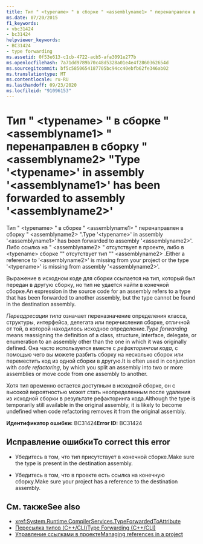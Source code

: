```yaml
---
title: Тип " <typename> " в сборке " <assemblyname1> " перенаправлен в сборку " <assemblyname2> "
ms.date: 07/20/2015
f1_keywords:
- vbc31424
- bc31424
helpviewer_keywords:
- BC31424
- type forwarding
ms.assetid: 0f53e613-c1cb-4722-acb5-afa3091e277b
ms.openlocfilehash: 7a71dd9789b70c48d5328a01e4e4f2860362654d
ms.sourcegitcommit: bf5c5850654187705bc94cc40ebfb62fe346ab02
ms.translationtype: MT
ms.contentlocale: ru-RU
ms.lasthandoff: 09/23/2020
ms.locfileid: "91096153"
---
```

# <a name="type-typename-in-assembly-assemblyname1-has-been-forwarded-to-assembly-assemblyname2"></a><span data-ttu-id="52971-102">Тип " \<typename> " в сборке " \<assemblyname1> " перенаправлен в сборку " \<assemblyname2> "</span><span class="sxs-lookup"><span data-stu-id="52971-102">Type '\<typename>' in assembly '\<assemblyname1>' has been forwarded to assembly '\<assemblyname2>'</span></span>

<span data-ttu-id="52971-103">Тип " \<typename> " в сборке " \<assemblyname1> " перенаправлен в сборку " \<assemblyname2> ".</span><span class="sxs-lookup"><span data-stu-id="52971-103">Type '\<typename>' in assembly '\<assemblyname1>' has been forwarded to assembly '\<assemblyname2>'.</span></span> <span data-ttu-id="52971-104">Либо ссылка на " \<assemblyname2> " отсутствует в проекте, либо в \<typename> сборке "" отсутствует тип "" \<assemblyname2> .</span><span class="sxs-lookup"><span data-stu-id="52971-104">Either a reference to '\<assemblyname2>' is missing from your project or the type '\<typename>' is missing from assembly '\<assemblyname2>'.</span></span>  
  
 <span data-ttu-id="52971-105">Выражение в исходном коде для сборки ссылается на тип, который был передан в другую сборку, но тип не удается найти в конечной сборке.</span><span class="sxs-lookup"><span data-stu-id="52971-105">An expression in the source code for an assembly refers to a type that has been forwarded to another assembly, but the type cannot be found in the destination assembly.</span></span>  
  
 <span data-ttu-id="52971-106">*Переадресация типа* означает переназначение определения класса, структуры, интерфейса, делегата или перечисления сборке, отличной от той, в которой находилось исходное определение.</span><span class="sxs-lookup"><span data-stu-id="52971-106">*Type forwarding* means reassigning the definition of a class, structure, interface, delegate, or enumeration to an assembly other than the one in which it was originally defined.</span></span> <span data-ttu-id="52971-107">Она часто используется вместе с *рефакторингом кода*, с помощью чего вы можете разбить сборку на несколько сборок или переместить код из одной сборки в другую.</span><span class="sxs-lookup"><span data-stu-id="52971-107">It is often used in conjunction with *code refactoring*, by which you split an assembly into two or more assemblies or move code from one assembly to another.</span></span>  
  
 <span data-ttu-id="52971-108">Хотя тип временно остается доступным в исходной сборке, он с высокой вероятностью может стать неопределенным после удаления из исходной сборки в результате рефакторинга кода.</span><span class="sxs-lookup"><span data-stu-id="52971-108">Although the type is temporarily still available in the original assembly, it is likely to become undefined when code refactoring removes it from the original assembly.</span></span>  
  
 <span data-ttu-id="52971-109">**Идентификатор ошибки:** BC31424</span><span class="sxs-lookup"><span data-stu-id="52971-109">**Error ID:** BC31424</span></span>  
  
## <a name="to-correct-this-error"></a><span data-ttu-id="52971-110">Исправление ошибки</span><span class="sxs-lookup"><span data-stu-id="52971-110">To correct this error</span></span>  
  
- <span data-ttu-id="52971-111">Убедитесь в том, что тип присутствует в конечной сборке.</span><span class="sxs-lookup"><span data-stu-id="52971-111">Make sure the type is present in the destination assembly.</span></span>  
  
- <span data-ttu-id="52971-112">Убедитесь в том, что в проекте есть ссылка на конечную сборку.</span><span class="sxs-lookup"><span data-stu-id="52971-112">Make sure your project has a reference to the destination assembly.</span></span>  
  
## <a name="see-also"></a><span data-ttu-id="52971-113">См. также</span><span class="sxs-lookup"><span data-stu-id="52971-113">See also</span></span>

- <xref:System.Runtime.CompilerServices.TypeForwardedToAttribute>
- [<span data-ttu-id="52971-114">Пересылка типов (C++/CLI)</span><span class="sxs-lookup"><span data-stu-id="52971-114">Type Forwarding (C++/CLI)</span></span>](/cpp/windows/type-forwarding-cpp-cli)
- [<span data-ttu-id="52971-115">Управление ссылками в проекте</span><span class="sxs-lookup"><span data-stu-id="52971-115">Managing references in a project</span></span>](/visualstudio/ide/managing-references-in-a-project)
